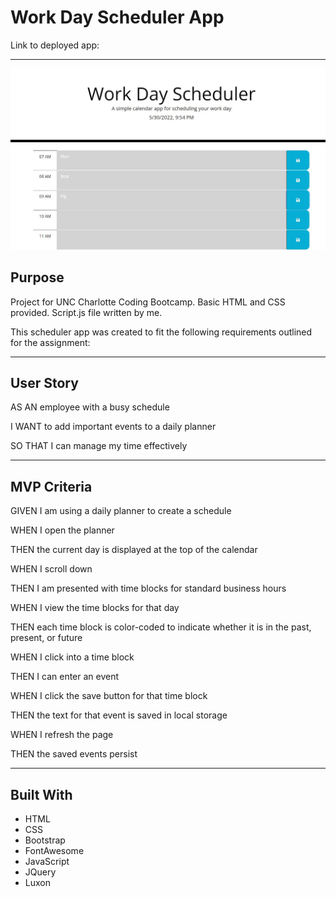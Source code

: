 # Work Day Scheduler App

Link to deployed app: 

---

![Example Screenshot](./assets/images/Screenshot1.JPG)


## Purpose
Project for UNC Charlotte Coding Bootcamp.
Basic HTML and CSS provided. Script.js file written by me.

This scheduler app was created to fit the following requirements outlined for the assignment:

---


## User Story
AS AN employee with a busy schedule

I WANT to add important events to a daily planner

SO THAT I can manage my time effectively

---

## MVP Criteria
GIVEN I am using a daily planner to create a schedule

WHEN I open the planner

THEN the current day is displayed at the top of the calendar

WHEN I scroll down

THEN I am presented with time blocks for standard business hours

WHEN I view the time blocks for that day

THEN each time block is color-coded to indicate whether it is in the past, present, or future

WHEN I click into a time block

THEN I can enter an event

WHEN I click the save button for that time block

THEN the text for that event is saved in local storage

WHEN I refresh the page

THEN the saved events persist

---

## Built With
* HTML
* CSS
* Bootstrap
* FontAwesome
* JavaScript
* JQuery
* Luxon